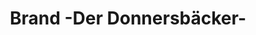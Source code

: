 ---
title: "Brand -Der Donnersbäcker-"
url: /winnweiler/brand-der-donnersbaecker/
shop: Bäckerei
---
